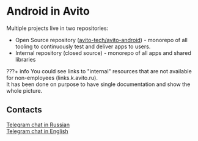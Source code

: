 # Android in Avito

Multiple projects live in two repositories:

- Open Source repository ([avito-tech/avito-android](https://github.com/avito-tech/avito-android)) - monorepo of all tooling to continuously test and deliver apps to users.
- Internal repository (closed source) - monorepo of all apps and shared libraries

???+ info
    You could see links to "internal" resources that are not available for non-employees (links.k.avito.ru).  
    It has been done on purpose to have single documentation and show the whole picture.

## Contacts

[Telegram chat in Russian](https://t.me/avito_android_opensource)  
[Telegram chat in English](https://t.me/avito_android_opensource_en)
